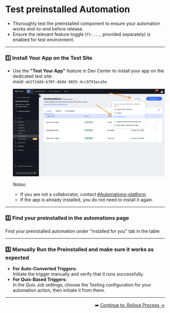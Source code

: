 # Test preinstalled Automation

- Thoroughly test the preinstalled component to ensure your automation works end-to-end before release.
- Ensure the relevant feature toggle (`ft-...`, provided separately) is enabled for test environment.

---

### 1️⃣ Install Your App on the Test Site

- Use the **"Test Your App"** feature in Dev Center to install your app on the dedicated test site:  
  *msid:* `eb2f2d49-b70f-4b9d-9055-4cc9793aca5e`
  
  ![Install App for test](https://github.com/Pickman123/Private-Projects/blob/main/docs%20images/Install%20app%20for%20test.png?raw=true)

  *Notes:*
  - If you are not a collaborator, contact [#Automations-platform](https://wix.slack.com/archives/C7F2DUC1Y).
  - If the app is already installed, you do not need to install it again.

---

### 2️⃣  Find your preinstalled in the automations page

Find your preinstalled automation under "installed for you" tab in the table

---

### 3️⃣ Manually Run the Preinstalled and make sure it works as expected

- **For Auto-Converted Triggers:**  
  Initiate the trigger manually and verify that it runs successfully. 
- **For Quix-Based Triggers:**  
 In the Quix Job settings, choose the Testing configuration for your automation action, then initiate it from there.

---

<div align="right">

➡️ [Continue to: Rollout Process → ](https://github.com/Pickman123/Private-Projects/blob/main/Wix%20Official%20Notifications%20(internal%20docs)/Account-Level%20Automation%20Implementation/E2E%20Flow.md
)
</div>




